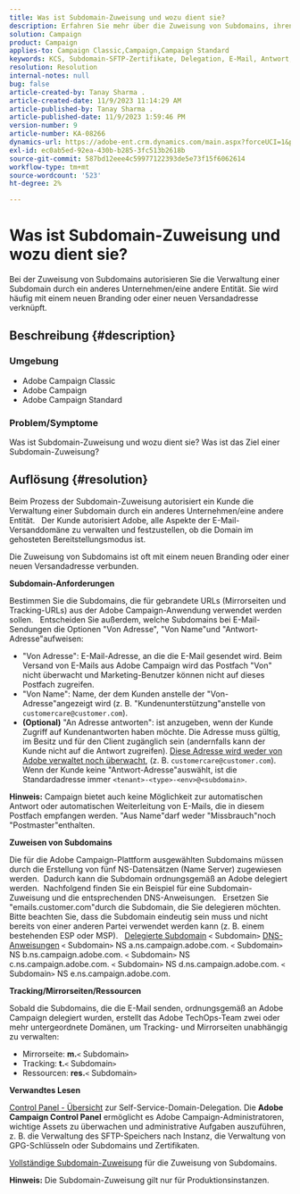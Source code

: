 ```yaml
---
title: Was ist Subdomain-Zuweisung und wozu dient sie?
description: Erfahren Sie mehr über die Zuweisung von Subdomains, ihren Zweck und ihr Ziel.
solution: Campaign
product: Campaign
applies-to: Campaign Classic,Campaign,Campaign Standard
keywords: KCS, Subdomain-SFTP-Zertifikate, Delegation, E-Mail, Antwort, Kampagne
resolution: Resolution
internal-notes: null
bug: false
article-created-by: Tanay Sharma .
article-created-date: 11/9/2023 11:14:29 AM
article-published-by: Tanay Sharma .
article-published-date: 11/9/2023 1:59:46 PM
version-number: 9
article-number: KA-08266
dynamics-url: https://adobe-ent.crm.dynamics.com/main.aspx?forceUCI=1&pagetype=entityrecord&etn=knowledgearticle&id=dbe40925-f17e-ee11-8179-6045bd0065b6
exl-id: ec0ab5ed-92ea-430b-b285-3fc513b2618b
source-git-commit: 587bd12eee4c59977122393de5e73f15f6062614
workflow-type: tm+mt
source-wordcount: '523'
ht-degree: 2%

---
```


# Was ist Subdomain-Zuweisung und wozu dient sie?


Bei der Zuweisung von Subdomains autorisieren Sie die Verwaltung einer Subdomain durch ein anderes Unternehmen/eine andere Entität. Sie wird häufig mit einem neuen Branding oder einer neuen Versandadresse verknüpft.

## Beschreibung {#description}


### Umgebung

- Adobe Campaign Classic
- Adobe Campaign
- Adobe Campaign Standard




### Problem/Symptome

Was ist Subdomain-Zuweisung und wozu dient sie? Was ist das Ziel einer Subdomain-Zuweisung?


## Auflösung {#resolution}


Beim Prozess der Subdomain-Zuweisung autorisiert ein Kunde die Verwaltung einer Subdomain durch ein anderes Unternehmen/eine andere Entität.  
Der Kunde autorisiert Adobe, alle Aspekte der E-Mail-Versanddomäne zu verwalten und festzustellen, ob die Domain im gehosteten Bereitstellungsmodus ist.

Die Zuweisung von Subdomains ist oft mit einem neuen Branding oder einer neuen Versandadresse verbunden.

<b>Subdomain-Anforderungen</b>

Bestimmen Sie die Subdomains, die für gebrandete URLs (Mirrorseiten und Tracking-URLs) aus der Adobe Campaign-Anwendung verwendet werden sollen.  
Entscheiden Sie außerdem, welche Subdomains bei E-Mail-Sendungen die Optionen &quot;Von Adresse&quot;, &quot;Von Name&quot;und &quot;Antwort-Adresse&quot;aufweisen:

- &quot;Von Adresse&quot;: E-Mail-Adresse, an die die E-Mail gesendet wird. Beim Versand von E-Mails aus Adobe Campaign wird das Postfach &quot;Von&quot; nicht überwacht und Marketing-Benutzer können nicht auf dieses Postfach zugreifen.
- &quot;Von Name&quot;: Name, der dem Kunden anstelle der &quot;Von-Adresse&quot;angezeigt wird (z. B. &quot;Kundenunterstützung&quot;anstelle von `customercare@customer.com`).
- <b>(Optional)</b> &quot;An Adresse antworten&quot;: ist anzugeben, wenn der Kunde Zugriff auf Kundenantworten haben möchte. Die Adresse muss gültig, im Besitz und für den Client zugänglich sein (andernfalls kann der Kunde nicht auf die Antwort zugreifen). <u>Diese Adresse wird weder von Adobe verwaltet noch überwacht</u>, (z. B. `customercare@customer.com`). Wenn der Kunde keine &quot;Antwort-Adresse&quot;auswählt, ist die Standardadresse immer `<tenant>-<type>-<env>@<subdomain>`.


<b>Hinweis:</b> Campaign bietet auch keine Möglichkeit zur automatischen Antwort oder automatischen Weiterleitung von E-Mails, die in diesem Postfach empfangen werden. &quot;Aus Name&quot;darf weder &quot;Missbrauch&quot;noch &quot;Postmaster&quot;enthalten.

<b>Zuweisen von Subdomains</b>

Die für die Adobe Campaign-Plattform ausgewählten Subdomains müssen durch die Erstellung von fünf NS-Datensätzen (Name Server) zugewiesen werden. 
Dadurch kann die Subdomain ordnungsgemäß an Adobe delegiert werden.  Nachfolgend finden Sie ein Beispiel für eine Subdomain-Zuweisung und die entsprechenden DNS-Anweisungen.  
Ersetzen Sie &quot;emails.customer.com&quot;durch die Subdomain, die Sie delegieren möchten.  
Bitte beachten Sie, dass die Subdomain eindeutig sein muss und nicht bereits von einer anderen Partei verwendet werden kann (z. B. einem bestehenden ESP oder MSP).
 
<u>Delegierte Subdomain</u>
`<` Subdomain`>`
<u>DNS-Anweisungen</u>
`<` Subdomain`>`  NS a.ns.campaign.adobe.com.
`<` Subdomain`>`  NS b.ns.campaign.adobe.com.
`<` Subdomain`>`  NS c.ns.campaign.adobe.com.
`<` Subdomain`>`  NS d.ns.campaign.adobe.com.
`<` Subdomain`>`  NS e.ns.campaign.adobe.com.

<b>Tracking/Mirrorseiten/Ressourcen</b>

Sobald die Subdomains, die die E-Mail senden, ordnungsgemäß an Adobe Campaign delegiert wurden, erstellt das Adobe TechOps-Team zwei oder mehr untergeordnete Domänen, um Tracking- und Mirrorseiten unabhängig zu verwalten:

- Mirrorseite: <b>m.</b>`<` Subdomain`>`
- Tracking: <b>t.</b>`<` Subdomain`>`
- Ressourcen: <b>res.</b>`<` Subdomain`>`




<b>Verwandtes Lesen</b>

[Control Panel - Übersicht](https://experienceleague.adobe.com/docs/campaign-classic-learn/control-panel/control-panel-overview.html?lang=de) zur Self-Service-Domain-Delegation. Die <b>Adobe Campaign Control Panel</b> ermöglicht es Adobe Campaign-Administratoren, wichtige Assets zu überwachen und administrative Aufgaben auszuführen, z. B. die Verwaltung des SFTP-Speichers nach Instanz, die Verwaltung von GPG-Schlüsseln oder Subdomains und Zertifikaten.

[Vollständige Subdomain-Zuweisung](https://experienceleague.adobe.com/docs/campaign-classic-learn/control-panel/subdomains-and-certificates/subdomain-delegation.html) für die Zuweisung von Subdomains.

<b>Hinweis:</b> Die Subdomain-Zuweisung gilt nur für Produktionsinstanzen.
